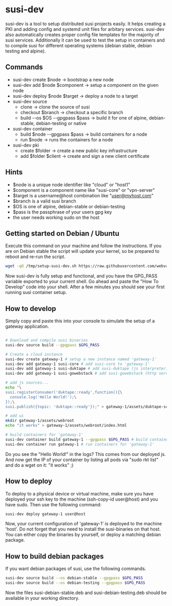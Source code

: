 # susi-dev
susi-dev is a tool to setup distributed susi projects easily.
It helps creating a PKI and adding config and systemd unit files for arbitary services.
susi-dev also automatically creates proper config file templates for the majority of susi services. Additionally it can be used to test the setup in containers and to compile susi for different operating systems (debian stable, debian testing and alpine).

## Commands

* susi-dev create $node -> bootstrap a new node
* susi-dev add $node $component -> setup a component on the given node
* susi-dev deploy $node $target -> deploy a node to a target
* susi-dev source
  * clone -> clone the source of susi
  * checkout $branch -> checkout a specific branch
  * build --os $OS --gpgpass $pass -> build it for one of alpine, debian-stable, debian-testing or native
* susi-dev container
  * build $node --gpgpass $pass -> build containers for a node
  * run $node -> runs the containers for a node
* susi-dev pki
  * create $folder -> create a new public key infrastructure
  * add $folder $client -> create and sign a new client certificate

## Hints

* $node is a unique node identifier like "cloud" or "host1"
* $component is a component name like "susi-core" or "vpn-server"
* $target is a username@host combination like "user@myhost.com"
* $branch is a valid susi branch
* $OS is one of alpine, debian-stable or debian-testing
* $pass is the passphrase of your users gpg key
* the user needs working sudo on the host

##  Getting started on Debian / Ubuntu
Execute this command on your machine and follow the instructions. If you are on Debian stable the script will update your kernel, so be prepared to reboot and re-run the script.
```bash
wget -qO /tmp/setup-susi-dev.sh https://raw.githubusercontent.com/webvariants/susi-dev/master/setup.sh && bash /tmp/setup-susi-dev.sh
```
Now susi-dev is fully setup and functional, and you have the GPG_PASS variable exported to your current shell.
Go ahead and paste the "How To Develop" code into your shell. After a few minutes you should see your first running susi container setup.

## How to develop

Simply copy and paste this into your console to simulate the setup of a gateway application.

```bash

# Download and compile susi binaries
susi-dev source build --gpgpass $GPG_PASS

# Create a cloud instance
susi-dev create gateway-1 # setup a new instance named 'gateway-1'
susi-dev add gateway-1 susi-core # add susi-core to 'gateway-1'
susi-dev add gateway-1 susi-duktape # add susi-duktape (js interpreter) to 'gateway-1'
susi-dev add gateway-1 susi-gowebstack # add susi-gowebstack (http server) to 'gateway-1'

# add js sources...
echo "\
susi.registerConsumer('duktape::ready',function(){\
  console.log('Hello World!');\
});\
susi.publish({topic: 'duktape::ready'});" > gateway-1/assets/duktape-script.js

# add ui
mkdir gateway-1/assets/webroot
echo "it works" > gateway-1/assets/webroot/index.html

# build containers for 'gateway-1'
susi-dev container build gateway-1 --gpgpass $GPG_PASS # build containers for 'gateway-1'
susi-dev container run gateway-1 # run containers for 'gateway-1'

```

Do you see the "Hello World!" in the logs? This comes from our deployed js.
And now get the IP of your container by listing all pods via "sudo rkt list"
and do a wget on it: "it works" ;)

## How to deploy

To deploy to a physical device or virtual machine, make sure you have deployed your ssh key to the machine (ssh-copy-id user@host) and you have sudo.
Then use the following command:
```bash
susi-dev deploy gateway-1 user@host
```
Now, your current configuration of 'gateway-1' is deployed to the machine 'host'.
Do not forget that you need to install the susi-binaries on that host. You can either copy the binaries by yourself, or deploy a matching debian package.

## How to build debian packages
If you want debian packages of susi, use the following commands.
```bash
susi-dev source build --os debian-stable --gpgpass $GPG_PASS
susi-dev source build --os debian-testing --gpgpass $GPG_PASS
```
Now the files susi-debian-stable.deb and susi-debian-testing.deb should be available in your working directory.
